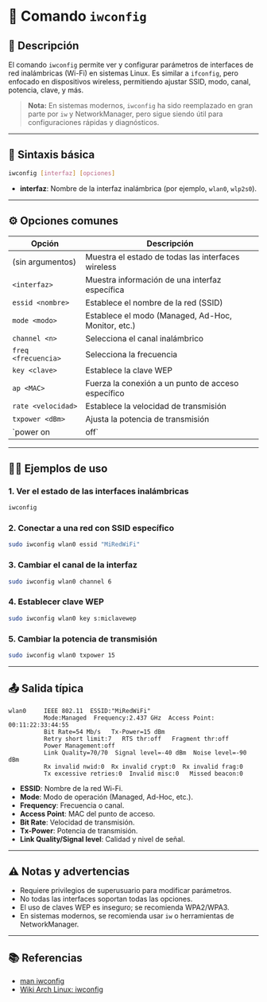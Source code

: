 <!-- filepath: /home/zheiar/github/networking-linux-tools/docs/iwconfig.md -->

# 📡 Comando `iwconfig`

## 🧾 Descripción

El comando `iwconfig` permite ver y configurar parámetros de interfaces de red inalámbricas (Wi-Fi) en sistemas Linux. Es similar a `ifconfig`, pero enfocado en dispositivos wireless, permitiendo ajustar SSID, modo, canal, potencia, clave, y más.

> **Nota:** En sistemas modernos, `iwconfig` ha sido reemplazado en gran parte por `iw` y NetworkManager, pero sigue siendo útil para configuraciones rápidas y diagnósticos.

---

## 🧪 Sintaxis básica

```bash
iwconfig [interfaz] [opciones]
```

- **interfaz**: Nombre de la interfaz inalámbrica (por ejemplo, `wlan0`, `wlp2s0`).

---

## ⚙️ Opciones comunes

| Opción                | Descripción                                                      |
|---------------------- |-----------------------------------------------------------------|
| (sin argumentos)      | Muestra el estado de todas las interfaces wireless               |
| `<interfaz>`          | Muestra información de una interfaz específica                   |
| `essid <nombre>`      | Establece el nombre de la red (SSID)                            |
| `mode <modo>`         | Establece el modo (Managed, Ad-Hoc, Monitor, etc.)              |
| `channel <n>`         | Selecciona el canal inalámbrico                                 |
| `freq <frecuencia>`   | Selecciona la frecuencia                                        |
| `key <clave>`         | Establece la clave WEP                                          |
| `ap <MAC>`            | Fuerza la conexión a un punto de acceso específico              |
| `rate <velocidad>`    | Establece la velocidad de transmisión                           |
| `txpower <dBm>`       | Ajusta la potencia de transmisión                               |
| `power on|off`        | Activa o desactiva la gestión de energía                        |

---

## 🧑‍💻 Ejemplos de uso

### 1. Ver el estado de las interfaces inalámbricas

```bash
iwconfig
```

### 2. Conectar a una red con SSID específico

```bash
sudo iwconfig wlan0 essid "MiRedWiFi"
```

### 3. Cambiar el canal de la interfaz

```bash
sudo iwconfig wlan0 channel 6
```

### 4. Establecer clave WEP

```bash
sudo iwconfig wlan0 key s:miclavewep
```

### 5. Cambiar la potencia de transmisión

```bash
sudo iwconfig wlan0 txpower 15
```

---

## 📤 Salida típica

```
wlan0     IEEE 802.11  ESSID:"MiRedWiFi"  
          Mode:Managed  Frequency:2.437 GHz  Access Point: 00:11:22:33:44:55   
          Bit Rate=54 Mb/s   Tx-Power=15 dBm   
          Retry short limit:7   RTS thr:off   Fragment thr:off
          Power Management:off
          Link Quality=70/70  Signal level=-40 dBm  Noise level=-90 dBm
          Rx invalid nwid:0  Rx invalid crypt:0  Rx invalid frag:0
          Tx excessive retries:0  Invalid misc:0   Missed beacon:0
```

- **ESSID**: Nombre de la red Wi-Fi.
- **Mode**: Modo de operación (Managed, Ad-Hoc, etc.).
- **Frequency**: Frecuencia o canal.
- **Access Point**: MAC del punto de acceso.
- **Bit Rate**: Velocidad de transmisión.
- **Tx-Power**: Potencia de transmisión.
- **Link Quality/Signal level**: Calidad y nivel de señal.

---

## ⚠️ Notas y advertencias

- Requiere privilegios de superusuario para modificar parámetros.
- No todas las interfaces soportan todas las opciones.
- El uso de claves WEP es inseguro; se recomienda WPA2/WPA3.
- En sistemas modernos, se recomienda usar `iw` o herramientas de NetworkManager.

---

## 📚 Referencias

- [man iwconfig](https://man7.org/linux/man-pages/man8/iwconfig.8.html)
- [Wiki Arch Linux: iwconfig](https://wiki.archlinux.org/title/Iwconfig)
